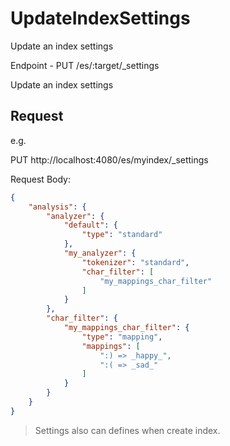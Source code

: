 # UpdateIndexSettings

Update an index settings

Endpoint - PUT /es/:target/_settings

Update an index settings

## Request

e.g.

PUT http://localhost:4080/es/myindex/_settings

Request Body: 

```json
{
    "analysis": {
        "analyzer": {
            "default": {
                "type": "standard"
            },
            "my_analyzer": {
                "tokenizer": "standard",
                "char_filter": [
                    "my_mappings_char_filter"
                ]
            }
        },
        "char_filter": {
            "my_mappings_char_filter": {
                "type": "mapping",
                "mappings": [
                    ":) => _happy_",
                    ":( => _sad_"
                ]
            }
        }
    }
}
```

> Settings also can defines when create index.
